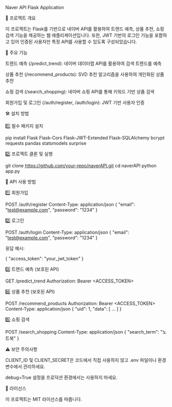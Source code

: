 Naver API Flask Application

📌 프로젝트 개요

이 프로젝트는 Flask를 기반으로 네이버 API를 활용하여 트렌드 예측, 상품 추천, 쇼핑 검색 기능을 제공하는 웹 애플리케이션입니다. 또한, JWT 기반의 로그인 기능을 포함하고 있어 인증된 사용자만 특정 API를 사용할 수 있도록 구성되었습니다.

🚀 주요 기능

트렌드 예측 (/predict_trend): 네이버 데이터랩 API를 활용하여 검색 트렌드를 예측

상품 추천 (/recommend_products): SVD 추천 알고리즘을 사용하여 개인화된 상품 추천

쇼핑 검색 (/search_shopping): 네이버 쇼핑 API를 통해 키워드 기반 상품 검색

회원가입 및 로그인 (/auth/register, /auth/login): JWT 기반 사용자 인증

🛠️ 설치 방법

1️⃣ 필수 패키지 설치

pip install Flask Flask-Cors Flask-JWT-Extended Flask-SQLAlchemy bcrypt requests pandas statsmodels surprise

2️⃣ 프로젝트 클론 및 실행

git clone https://github.com/your-repo/naverAPI.git
cd naverAPI
python app.py

🔑 API 사용 방법

1️⃣ 회원가입

POST /auth/register
Content-Type: application/json
{
  "email": "test@example.com",
  "password": "1234"
}

2️⃣ 로그인

POST /auth/login
Content-Type: application/json
{
  "email": "test@example.com",
  "password": "1234"
}

응답 예시:

{
  "access_token": "your_jwt_token"
}

3️⃣ 트렌드 예측 (보호된 API)

GET /predict_trend
Authorization: Bearer <ACCESS_TOKEN>

4️⃣ 상품 추천 (보호된 API)

POST /recommend_products
Authorization: Bearer <ACCESS_TOKEN>
Content-Type: application/json
{
  "uid": 1,
  "data": [ ... ]
}

5️⃣ 쇼핑 검색

POST /search_shopping
Content-Type: application/json
{
  "search_term": "노트북"
}

⚠️ 보안 주의사항

CLIENT_ID 및 CLIENT_SECRET은 코드에서 직접 사용하지 않고 .env 파일이나 환경 변수에서 관리하세요.

debug=True 설정을 프로덕션 환경에서는 사용하지 마세요.

📄 라이선스

이 프로젝트는 MIT 라이선스를 따릅니다.
